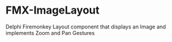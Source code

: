 # FMX-ImageLayout
Delphi Firemonkey Layout component that displays an Image and implements Zoom and Pan Gestures
